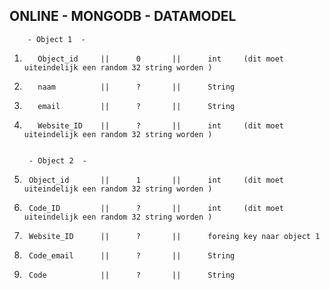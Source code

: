 ONLINE - MONGODB - DATAMODEL
---------------------------

        - Object 1  -

1)        Object_id     ||      0       ||      int     (dit moet uiteindelijk een random 32 string worden )
2)        naam          ||      ?       ||      String 
3)        email         ||      ?       ||      String
4)        Website_ID    ||      ?       ||      int     (dit moet uiteindelijk een random 32 string worden )


        - Object 2  -

1)      Object_id       ||      1       ||      int     (dit moet uiteindelijk een random 32 string worden )
2)      Code_ID         ||      ?       ||      int     (dit moet uiteindelijk een random 32 string worden )
3)      Website_ID      ||      ?       ||      foreing key naar object 1
4)      Code_email      ||      ?       ||      String
5)      Code            ||      ?       ||      String      
